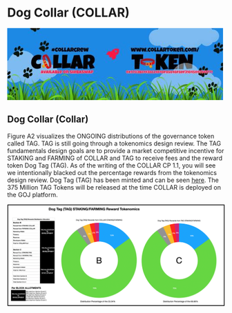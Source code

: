 # Dog Collar (COLLAR)

![](../../.gitbook/assets/1080x360.jpg)

## **Dog Collar (Collar)**

Figure A2 visualizes the ONGOING distributions of the governance token called TAG. TAG is still going through a tokenomics design review. The TAG fundamentals design goals are to provide a market competitive incentive for STAKING and FARMING of COLLAR and TAG to receive fees and the reward token Dog Tag (TAG). As of the writing of the COLLAR CP 1.1, you will see we intentionally blacked out the percentage rewards from the tokenomics design review. Dog Tag (TAG) has been minted and can be seen [here](https://etherscan.io/token/0x7797c85b46f548eacc07c229f6cd207d6370442f). The 375 Million TAG Tokens will be released at the time COLLAR is deployed on the GOJ platform.

![Figure A2 (SUBJECT TO CHANGE)](<../../.gitbook/assets/image (5).png>)
